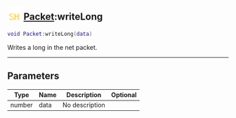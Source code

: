## <img src="../../.gitbook/assets/shared.png" width="32" height="32" /> [Packet](../packet/README.md):writeLong

```lua
void Packet:writeLong(data)
```

Writes a long in the net packet.

-----------------
## Parameters

| Type   | Name | Description | Optional |
| ------ | ---- | ----------- | -------: |
| number | data | No description |  |
